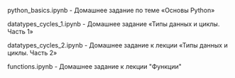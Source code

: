 python_basics.ipynb - Домашнее задание по теме «Основы Python» 

datatypes_cycles_1.ipynb - Домашнее задание «Типы данных и циклы. Часть 1»

datatypes_cycles_2.ipynb - Домашнее задание к лекции «Типы данных и циклы. Часть 2»

functions.ipynb - Домашнее задание к лекции "Функции"
